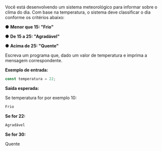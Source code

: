 Você está desenvolvendo um sistema meteorológico para informar sobre o clima do dia. Com base na temperatura, o sistema deve classificar o dia conforme os critérios abaixo:

● **Menor que 15: "Frio"** 

● **De 15 a 25: "Agradável"** 

● **Acima de 25: "Quente"** 

Escreva um programa que, dado um valor de temperatura e imprima a mensagem correspondente.

**Exemplo de entrada:**

```js
const temperatura = 22;
```

**Saída esperada:**

Se temperatura for por exemplo 10:

```js
Frio
```

**Se for 22:**

```js
Agradável
```

 **Se for 30:**

Quente
